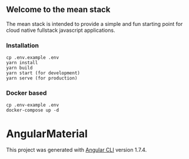 ## Welcome to the mean stack

The mean stack is intended to provide a simple and fun starting point for cloud native fullstack javascript applications.

### Installation 
``` 
cp .env.example .env
yarn install
yarn build
yarn start (for development)
yarn serve (for production)
```
### Docker based 
``` 
cp .env-example .env
docker-compose up -d
```

# AngularMaterial

This project was generated with [Angular CLI](https://github.com/angular/angular-cli) version 1.7.4.
